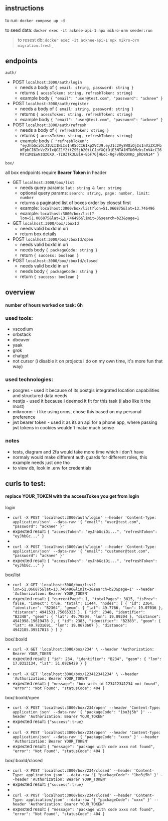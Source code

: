 ## instructions

to run: `docker compose up -d`

to seed data: `docker exec -it acknee-api-1 npx mikro-orm seeder:run`

> to resest db: `docker exec -it acknee-api-1 npx mikro-orm migration:fresh`\_

## endpoints

`auth/`

- POST `localhost:3000/auth/login`
  - needs a body of `{ email: string, password: string }`
  - returns `{ acessToken: string, refreshToken: string}`
  - example body `{ "email": "user@test.com", "password": "acknee" }`
- POST `localhost:3000/auth/register`
  - needs a body of `{ email: string, password: string }`
  - returns `{ acessToken: string, refreshToken: string}`
  - example body `{ "email": "user@test.com", "password": "acknee" }`
- POST `localhost:3000/auth/refresh`
  - needs a body of `{ refreshToken: string }`
  - returns `{ acessToken: string, refreshToken: string}`
  - example body `{
  "refreshToken": "eyJhbGciOiJIUzI1NiIsInR5cCI6IkpXVCJ9.eyJ1c2VySWQiOjIsInVzZXJFbWFpbCI6InVzZXIxQGZ1Y2ttZS5jb20iLCJpYXQiOjE3NTA1MTU0MzksImV4cCI6MTc1MzEwNzQzOX0.-TI9ZTk3LBiA-E6F7GjHEoC-0gFvhbOQXKp_phDaN14"
}`

`box/`

all box endpoints require **Bearer Token** in header

- GET `localhost:3000/box/list`
  - needs query params: `lat: string & lon: string`
  - optional query params: `search: string, page: number, limit: number`
  - returns a paginated list of boxes order by closest first
  - example: `localhost:3000/box/list?lon=51.066875&lat=13.746496`
  - example: `localhost:3000/box/list?lon=51.066875&lat=13.746496&limit=3&search=b23&page=1`
- GET `localhost:3000/box/:boxId`
  - needs valid boxId in uri
  - return box details
- POST `localhost:3000/box/:boxId/open`
  - needs valid boxId in uri
  - needs body `{ packageCode: string }`
  - return `{ success: boolean }`
- POST `localhost:3000/box/:boxId/closed`
  - needs valid boxId in uri
  - needs body `{ packageCode: string }`
  - return `{ success: boolean }`

## overview

#### number of hours worked on task: 6h

### used tools:

- vscodium
- orbstack
- dbeaver
- yaak
- grok
- chatgpt
- not cursor (i disable it on projects i do on my own time, it's more fun that way)

### used technologies:

- posgres - used it because of its postgis integrated location capabilities and structured data needs
- nestjs - used it because i deemed it fit for this task (i also like it the most)
- mikroorm - i like using orms, chose this based on my personal preference
- jwt bearer token - used it as its an api for a phone app, where passing jwt tokens in cookies wouldn't make much sense

### notes

- tests, diagram and 2fa would take more time which i don't have
- normaly would make different auth guards for different roles, this example needs just one tho
- to view db, look in .env for credentials

## curls to test:

#### replace **YOUR_TOKEN** with the accessToken you get from login

login

- `curl -X POST 'localhost:3000/auth/login' --header 'Content-Type: application/json' --data-raw '{ "email": "user@test.com", "password": "acknee" }'`
- expected result: `{ "accessToken": "eyJhbGciOi...", "refreshToken": "eyJhbGc..." }`
-
- `curl -X POST 'localhost:3000/auth/login' --header 'Content-Type: application/json' --data-raw '{ "email": "customer@test.com", "password": "acknee" }'`
- expected result: `{ "accessToken": "eyJhbGciOi...", "refreshToken": "eyJhbGc..." }`

box/list

- `curl -X GET 'localhost:3000/box/list?lon=51.066875&lat=13.746496&limit=3&search=b23&page=1' --header 'Authorization: Bearer YOUR_TOKEN'`
- expected result: `{
  "currentPage": 1,
  "totalPages": 3815,
  "isPrev": false,
  "isNext": true,
  "total": 11444,
  "nodes": [
    {
      "id": 2364,
      "identifier": "B2364",
      "geom": {
        "lat": 49.7766,
        "lon": 19.07036
      },
      "distance": 4941531.75665323
    },
    {
      "id": 2348,
      "identifier": "B2348",
      "geom": {
        "lat": 49.79804,
        "lon": 19.09204
      },
      "distance": 4941998.19619478
    },
    {
      "id": 2383,
      "identifier": "B2383",
      "geom": {
        "lat": 49.7831691,
        "lon": 19.0673607
      },
      "distance": 4942185.39517013
    }
  ]
}`

box/:boxId

- `curl -X GET 'localhost:3000/box/234' \ --header 'Authorization: Bearer YOUR_TOKEN'`
- expected result: `{
  "id": 234,
  "identifier": "B234",
  "geom": {
    "lon": 17.0313134,
    "lat": 51.0926429
  }
}`
-
- `curl -X GET 'localhost:3000/box/123412341234' \ --header 'Authorization: Bearer YOUR_TOKEN'`
- expected result: `{
  "message": "box with id 123412341234 not found",
  "error": "Not Found",
  "statusCode": 404
}`

box/:boxId/open

- `curl -X POST 'localhost:3000/box/234/open' --header 'Content-Type: application json' --data-raw '{ "packageCode": "1bo3j5b" }' --header 'Authorization: Bearer YOUR_TOKEN'`
- expected result: `{"success":true}`
-
- `curl -X POST 'localhost:3000/box/234/open' --header 'Content-Type: application/json' --data-raw '{ "packageCode": "xxxx" }' --header 'Authorization: Bearer YOUR_TOKEN'`
- expected result: `{ "message": "package with code xxxx not found", "error": "Not Found", "statusCode": 404 }`

box/:boxId/closed

- `curl -X POST 'localhost:3000/box/234/closed' --header 'Content-Type: application json' --data-raw '{ "packageCode": "1bo3j5b" }' --header 'Authorization: Bearer YOUR_TOKEN'`
- expected result: `{"success":true}`
-
- `curl -X POST 'localhost:3000/box/234/closed' --header 'Content-Type: application/json' --data-raw '{ "packageCode": "xxxx" }' --header 'Authorization: Bearer YOUR_TOKEN'`
- expected result: `{ "message": "package with code xxxx not found", "error": "Not Found", "statusCode": 404 }`
